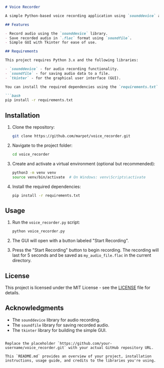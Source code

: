 ```markdown
# Voice Recorder

A simple Python-based voice recording application using `sounddevice` and `soundfile` libraries. This project provides a GUI to start and stop the voice recording process. The recorded audio is saved as a `.flac` file.

## Features

- Record audio using the `sounddevice` library.
- Save recorded audio in `.flac` format using `soundfile`.
- Simple GUI with Tkinter for ease of use.

## Requirements

This project requires Python 3.x and the following libraries:

- `sounddevice` - for audio recording functionality.
- `soundfile` - for saving audio data to a file.
- `tkinter` - for the graphical user interface (GUI).

You can install the required dependencies using the `requirements.txt` file:

```bash
pip install -r requirements.txt
```

## Installation

1. Clone the repository:
    ```bash
    git clone https://github.com/marpot/voice_recorder.git
    ```

2. Navigate to the project folder:
    ```bash
    cd voice_recorder
    ```

3. Create and activate a virtual environment (optional but recommended):
    ```bash
    python3 -m venv venv
    source venv/bin/activate  # On Windows: venv\Scripts\activate
    ```

4. Install the required dependencies:
    ```bash
    pip install -r requirements.txt
    ```

## Usage

1. Run the `voice_recorder.py` script:
    ```bash
    python voice_recorder.py
    ```

2. The GUI will open with a button labeled "Start Recording".
3. Press the "Start Recording" button to begin recording. The recording will last for 5 seconds and be saved as `my_audio_file.flac` in the current directory.

## License

This project is licensed under the MIT License - see the [LICENSE](LICENSE) file for details.

## Acknowledgments

- The `sounddevice` library for audio recording.
- The `soundfile` library for saving recorded audio.
- The `tkinter` library for building the simple GUI.
```

Replace the placeholder `https://github.com/your-username/voice_recorder.git` with your actual GitHub repository URL.

This `README.md` provides an overview of your project, installation instructions, usage guide, and credits to the libraries you're using.